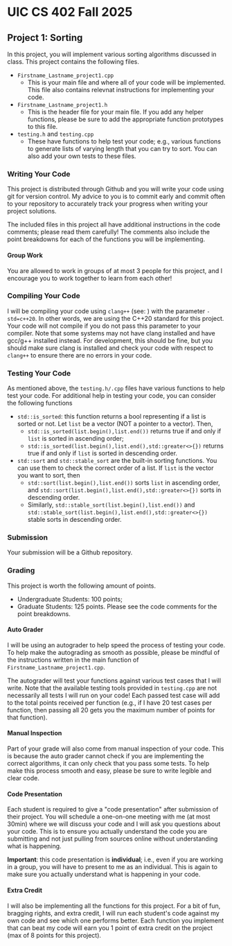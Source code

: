 # UIC CS 402 Fall 2025

## Project 1: Sorting
In this project, you will implement various sorting algorithms discussed in class. This project contains the following files.
- `Firstname_Lastname_project1.cpp`
    - This is your main file and where all of your code will be implemented. This file also contains relevnat instructions for implementing your code.
- `Firstname_Lastname_project1.h`
    - This is the header file for your main file. If you add any helper functions, please be sure to add the appropriate function prototypes to this file.
- `testing.h` and `testing.cpp`
    - These have functions to help test your code; e.g., various functions to generate lists of varying length that you can try to sort. You can also add your own tests to these files.

### Writing Your Code
This project is distributed through Github and you will write your code using git for version control. My advice to you is to commit early and commit often to your repository to accurately track your progress when writing your project solutions. 

The included files in this project all have additional instructions in the code comments; please read them carefully! The comments also include the point breakdowns for each of the functions you will be implementing.

#### Group Work
You are allowed to work in groups of at most 3 people for this project, and I encourage you to work together to learn from each other! 

### Compiling Your Code
I will be compiling your code using `clang++` (see: ) with the parameter `-std=c++20`. In other words, we are using the C++20 standard for this project. Your code will not compile if you do not pass this parameter to your compiler. Note that some systems may not have clang installed and have gcc/g++ installed instead. For development, this should be fine, but you should make sure clang is installed and check your code with respect to `clang++` to ensure there are no errors in your code.

### Testing Your Code
As mentioned above, the `testing.h/.cpp` files have various functions to help test your code. For additional help in testing your code, you can consider the following functions
- `std::is_sorted`: this function returns a bool representing if a list is sorted or not. Let `list` be a vector (NOT a pointer to a vector). Then,
    - `std::is_sorted(list.begin(),list.end())` returns true if and only if `list` is sorted in ascending order;
    - `std::is_sorted(list.begin(),list.end(),std::greater<>{})` returns true if and only if `list`  is sorted in descending order.
- `std::sort` and `std::stable_sort` are the built-in sorting functions. You can use them to check the correct order of a list. If `list` is the vector you want to sort, then
    - `std::sort(list.begin(),list.end())` sorts `list` in ascending order, and `std::sort(list.begin(),list.end(),std::greater<>{})` sorts in descending order.
    - Similarly, `std::stable_sort(list.begin(),list.end())` and `std::stable_sort(list.begin(),list.end(),std::greater<>{})` stable sorts in descending order.

### Submission
Your submission will be a Github repository.

### Grading
This project is worth the following amount of points.
- Undergraduate Students: 100 points;
- Graduate Students: 125 points.
Please see the code comments for the point breakdowns.

#### Auto Grader
I will be using an autograder to help speed the process of testing your code. To help make the autograding as smooth as possible, please be mindful of the instructions written in the main function of `Firstname_Lastname_project1.cpp`.

The autograder will test your functions against various test cases that I will write. Note that the available testing tools provided in `testing.cpp` are not necessarily all tests I will run on your code! Each passed test case will add to the total points received per function (e.g., if I have 20 test cases per function, then passing all 20 gets you the maximum number of points for that function).

#### Manual Inspection
Part of your grade will also come from manual inspection of your code. This is because the auto grader cannot check if you are implementing the correct algorithms, it can only check that you pass some tests. To help make this process smooth and easy, please be sure to write legible and clear code.

#### Code Presentation
Each student is required to give a "code presentation" after submission of their project. You will schedule a one-on-one meeting with me (at most 30min) where we will discuss your code and I will ask you questions about your code. This is to ensure you actually understand the code you are submitting and not just pulling from sources online without understanding what is happening.

**Important**: this code presentation is **individual**; i.e., even if you are working in a group, you will have to present to me as an individual. This is again to make sure you actually understand what is happening in your code.

#### Extra Credit
I will also be implementing all the functions for this project. For a bit of fun, bragging rights, and extra credit, I will run each student's code against my own code and see which one performs better. Each function you implement that can beat my code will earn you 1 point of extra credit on the project (max of 8 points for this project).
